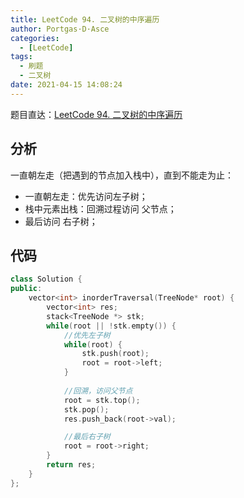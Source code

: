 ```yaml
---
title: LeetCode 94. 二叉树的中序遍历
author: Portgas·D·Asce
categories:
  - [LeetCode]
tags:
  - 刷题
  - 二叉树
date: 2021-04-15 14:08:24
---
```


<!--more-->

题目直达：[LeetCode 94. 二叉树的中序遍历](https://leetcode-cn.com/problems/binary-tree-inorder-traversal/)

## 分析

一直朝左走（把遇到的节点加入栈中），直到不能走为止：
- 一直朝左走：优先访问左子树；
- 栈中元素出栈：回溯过程访问 父节点；
- 最后访问 右子树；

## 代码

```cpp
class Solution {
public:
    vector<int> inorderTraversal(TreeNode* root) {
        vector<int> res;
        stack<TreeNode *> stk;
        while(root || !stk.empty()) {
            //优先左子树
            while(root) {
                stk.push(root);
                root = root->left;
            }
            
            //回溯，访问父节点
            root = stk.top();
            stk.pop();
            res.push_back(root->val);

            //最后右子树
            root = root->right;
        }
        return res;
    }
};
```